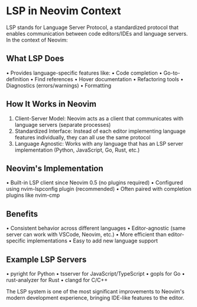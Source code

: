 # LSP in Neovim Context

  LSP stands for Language Server Protocol, a standardized protocol that enables
  communication between code editors/IDEs and language servers. In the context of
  Neovim:

  ## What LSP Does

  • Provides language-specific features like:
    • Code completion
    • Go-to-definition
    • Find references
    • Hover documentation
    • Refactoring tools
    • Diagnostics (errors/warnings)
    • Formatting


  ## How It Works in Neovim

  1. Client-Server Model: Neovim acts as a client that communicates with language
  servers (separate processes)
  2. Standardized Interface: Instead of each editor implementing language features
  individually, they can all use the same protocol
  3. Language Agnostic: Works with any language that has an LSP server
  implementation (Python, JavaScript, Go, Rust, etc.)

  ## Neovim's Implementation

  • Built-in LSP client since Neovim 0.5 (no plugins required)
  • Configured using  nvim-lspconfig  plugin (recommended)
  • Often paired with completion plugins like  nvim-cmp

  ## Benefits

  • Consistent behavior across different languages
  • Editor-agnostic (same server can work with VSCode, Neovim, etc.)
  • More efficient than editor-specific implementations
  • Easy to add new language support

  ## Example LSP Servers

  •  pyright  for Python
  •  tsserver  for JavaScript/TypeScript
  •  gopls  for Go
  •  rust-analyzer  for Rust
  •  clangd  for C/C++

  The LSP system is one of the most significant improvements to Neovim's modern
  development experience, bringing IDE-like features to the editor.

